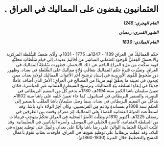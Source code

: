 <h1 dir="rtl">العثمانيون يقضون على المماليك في العراق .</h1>

<h5 dir="rtl">العام الهجري:  1245

الشهر القمري: رمضان

العام الميلادي: 1830</h5>

<p dir="rtl">حَكَم المماليكُ في العراق 1189 - 1247هـ، 1775 - 1831م. وأدَّى ضَعفُ السُّلطة المركزية والانحسارُ الفِعليُّ للوجودِ العثماني المباشِر عن أقاليمَ عديدة، إلى قيامِ سُلُطاتٍ محليَّةٍ قوية تمكَّنت مِن ملءِ الفراغ الناجم عن ذلك الانحسارِ، فظهرت سُلطةُ المماليك في العراق. وتميَّزت فَترةُ حكم المماليك بتعاقُبِ وُلاةٍ مماليكَ على السُّلطةِ في بغداد، وظهور دورٍ ملحوظٍ للقُوى الأوروبية في إسنادِ ترشيحِ أحَدِ الأغوات المماليك لولايةِ بغداد، ممن يَجِدون في تعيينه ما يحقِّقُ لهم مزيدًا من المصالحِ في العراقِ؛ الأمرُ الذي أضاف عاملًا جديدًا في إبقاءِ السلطة بيَدِ المماليك، وترسيخِ السيطرة العثمانية غيرِ المباشرة، فكان تعيينُ سليمان باشا الكبير سنة 1194هـ، 1780م بدعمِ كُلٍّ مِن المقيم البريطاني في البصرة، والسفير البريطاني في استانبول. كما جاء تعيينُ خَلَفِه علي باشا سنة 1802م بتدخُّل من المقيم البريطاني في بغداد، بينما وصل سليمانُ باشا الملقَّب بالصغيرِ إلى الحكمِ سنة 1808م بمساندةٍ ودَعمٍ مِن الفرنسيين، وكان آخِرُ الولاة داود باشا. وقد استطاعت الدولةُ العثمانية القضاءَ على المماليك إثرَ معركةٍ وقعت بين الطرفين في رمضان 1225هـ، أكتوبر 1810م وظلَّت الأسَرُ المحلية في العراق تحكُمُ بموجِبِ فرمانات من السلطة العثمانية، كأسرةِ الجليلي في الموصل، وأسرة البابانيين في السليمانية. وقد عَيَّنَت الدولةُ العثمانية الواليَ علي رضا باشا واليًا على بغداد، وعَمِلَ على توطيد نفوذِه في البلاد. وقد عَمِلَت بريطانيا على توطيدِ نفوذِها في العراق، فأوفدت بعثاتٍ تقومُ بأعمال المسحِ والتخطيطِ خلالَ الفترة (1830-1860م).</p></br>
